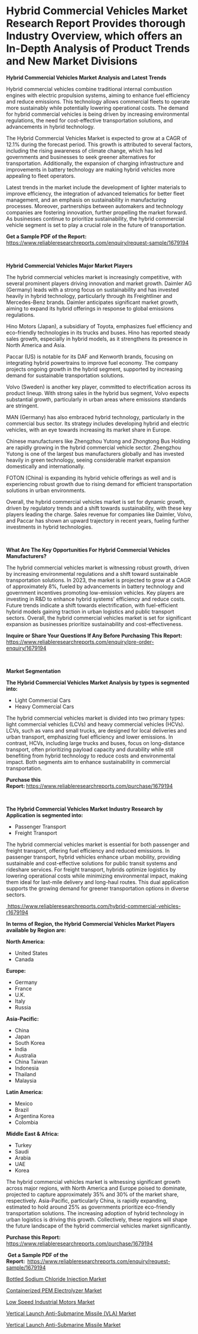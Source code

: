 <p><h1>Hybrid Commercial Vehicles Market Research Report Provides thorough Industry Overview, which offers an In-Depth Analysis of Product Trends and New Market Divisions</h1></p><p><strong>Hybrid Commercial Vehicles Market Analysis and Latest Trends</strong></p>
<p><p>Hybrid commercial vehicles combine traditional internal combustion engines with electric propulsion systems, aiming to enhance fuel efficiency and reduce emissions. This technology allows commercial fleets to operate more sustainably while potentially lowering operational costs. The demand for hybrid commercial vehicles is being driven by increasing environmental regulations, the need for cost-effective transportation solutions, and advancements in hybrid technology.</p><p>The Hybrid Commercial Vehicles Market is expected to grow at a CAGR of 12.1% during the forecast period. This growth is attributed to several factors, including the rising awareness of climate change, which has led governments and businesses to seek greener alternatives for transportation. Additionally, the expansion of charging infrastructure and improvements in battery technology are making hybrid vehicles more appealing to fleet operators.</p><p>Latest trends in the market include the development of lighter materials to improve efficiency, the integration of advanced telematics for better fleet management, and an emphasis on sustainability in manufacturing processes. Moreover, partnerships between automakers and technology companies are fostering innovation, further propelling the market forward. As businesses continue to prioritize sustainability, the hybrid commercial vehicle segment is set to play a crucial role in the future of transportation.</p></p>
<p><strong>Get a Sample PDF of the Report:&nbsp;</strong> <a href="https://www.reliableresearchreports.com/enquiry/request-sample/1679194?utm_campaign=34&utm_medium=2&utm_source=Github&utm_content=ia&utm_term=12102024&utm_id=hybrid-commercial-vehicles">https://www.reliableresearchreports.com/enquiry/request-sample/1679194</a></p>
<p>&nbsp;</p>
<p><strong>Hybrid Commercial Vehicles Major Market Players</strong></p>
<p><p>The hybrid commercial vehicles market is increasingly competitive, with several prominent players driving innovation and market growth. Daimler AG (Germany) leads with a strong focus on sustainability and has invested heavily in hybrid technology, particularly through its Freightliner and Mercedes-Benz brands. Daimler anticipates significant market growth, aiming to expand its hybrid offerings in response to global emissions regulations.</p><p>Hino Motors (Japan), a subsidiary of Toyota, emphasizes fuel efficiency and eco-friendly technologies in its trucks and buses. Hino has reported steady sales growth, especially in hybrid models, as it strengthens its presence in North America and Asia.</p><p>Paccar (US) is notable for its DAF and Kenworth brands, focusing on integrating hybrid powertrains to improve fuel economy. The company projects ongoing growth in the hybrid segment, supported by increasing demand for sustainable transportation solutions.</p><p>Volvo (Sweden) is another key player, committed to electrification across its product lineup. With strong sales in the hybrid bus segment, Volvo expects substantial growth, particularly in urban areas where emissions standards are stringent.</p><p>MAN (Germany) has also embraced hybrid technology, particularly in the commercial bus sector. Its strategy includes developing hybrid and electric vehicles, with an eye towards increasing its market share in Europe.</p><p>Chinese manufacturers like Zhengzhou Yutong and Zhongtong Bus Holding are rapidly growing in the hybrid commercial vehicle sector. Zhengzhou Yutong is one of the largest bus manufacturers globally and has invested heavily in green technology, seeing considerable market expansion domestically and internationally.</p><p>FOTON (China) is expanding its hybrid vehicle offerings as well and is experiencing robust growth due to rising demand for efficient transportation solutions in urban environments.</p><p>Overall, the hybrid commercial vehicles market is set for dynamic growth, driven by regulatory trends and a shift towards sustainability, with these key players leading the charge. Sales revenue for companies like Daimler, Volvo, and Paccar has shown an upward trajectory in recent years, fueling further investments in hybrid technologies.</p></p>
<p>&nbsp;</p>
<p><strong>What Are The Key Opportunities For Hybrid Commercial Vehicles Manufacturers?</strong></p>
<p><p>The hybrid commercial vehicles market is witnessing robust growth, driven by increasing environmental regulations and a shift toward sustainable transportation solutions. In 2023, the market is projected to grow at a CAGR of approximately 8%, fueled by advancements in battery technology and government incentives promoting low-emission vehicles. Key players are investing in R&D to enhance hybrid systems' efficiency and reduce costs. Future trends indicate a shift towards electrification, with fuel-efficient hybrid models gaining traction in urban logistics and public transport sectors. Overall, the hybrid commercial vehicles market is set for significant expansion as businesses prioritize sustainability and cost-effectiveness.</p></p>
<p><strong>Inquire or Share Your Questions If Any Before Purchasing This Report:</strong> <a href="https://www.reliableresearchreports.com/enquiry/pre-order-enquiry/1679194?utm_campaign=34&utm_medium=2&utm_source=Github&utm_content=ia&utm_term=12102024&utm_id=hybrid-commercial-vehicles">https://www.reliableresearchreports.com/enquiry/pre-order-enquiry/1679194</a></p>
<p>&nbsp;</p>
<p><strong>Market Segmentation</strong></p>
<p><strong>The Hybrid Commercial Vehicles Market Analysis by types is segmented into:</strong></p>
<p><ul><li>Light Commercial Cars</li><li>Heavy Commercial Cars</li></ul></p>
<p><p>The hybrid commercial vehicles market is divided into two primary types: light commercial vehicles (LCVs) and heavy commercial vehicles (HCVs). LCVs, such as vans and small trucks, are designed for local deliveries and urban transport, emphasizing fuel efficiency and lower emissions. In contrast, HCVs, including large trucks and buses, focus on long-distance transport, often prioritizing payload capacity and durability while still benefiting from hybrid technology to reduce costs and environmental impact. Both segments aim to enhance sustainability in commercial transportation.</p></p>
<p><strong>Purchase this Report:&nbsp;</strong><a href="https://www.reliableresearchreports.com/purchase/1679194?utm_campaign=34&utm_medium=2&utm_source=Github&utm_content=ia&utm_term=12102024&utm_id=hybrid-commercial-vehicles">https://www.reliableresearchreports.com/purchase/1679194</a></p>
<p>&nbsp;</p>
<p><strong>The Hybrid Commercial Vehicles Market Industry Research by Application is segmented into:</strong></p>
<p><ul><li>Passenger Transport</li><li>Freight Transport</li></ul></p>
<p><p>The hybrid commercial vehicles market is essential for both passenger and freight transport, offering fuel efficiency and reduced emissions. In passenger transport, hybrid vehicles enhance urban mobility, providing sustainable and cost-effective solutions for public transit systems and rideshare services. For freight transport, hybrids optimize logistics by lowering operational costs while minimizing environmental impact, making them ideal for last-mile delivery and long-haul routes. This dual application supports the growing demand for greener transportation options in diverse sectors.</p></p>
<p><a href="https://www.reliableresearchreports.com/hybrid-commercial-vehicles-r1679194?utm_campaign=34&utm_medium=2&utm_source=Github&utm_content=ia&utm_term=12102024&utm_id=hybrid-commercial-vehicles">&nbsp;https://www.reliableresearchreports.com/hybrid-commercial-vehicles-r1679194</a></p>
<p><strong>In terms of Region, the Hybrid Commercial Vehicles Market Players available by Region are:</strong></p>
<p>
    <p> <strong> North America: </strong>
        <ul>
            <li>United States</li>
            <li>Canada</li>
        </ul>
        </p> 
    <p> <strong> Europe: </strong>
        <ul>
            <li>Germany</li>
            <li>France</li>
            <li>U.K.</li>
            <li>Italy</li>
            <li>Russia</li>
        </ul>
        </p> 
    <p> <strong> Asia-Pacific: </strong>
        <ul>
            <li>China</li>
            <li>Japan</li>
            <li>South Korea</li>
            <li>India</li>
            <li>Australia</li>
            <li>China Taiwan</li>
            <li>Indonesia</li>
            <li>Thailand</li>
            <li>Malaysia</li>
        </ul>
        </p> 
    <p> <strong> Latin America: </strong>
        <ul>
            <li>Mexico</li>
            <li>Brazil</li>
            <li>Argentina Korea</li>
            <li>Colombia</li>
        </ul>
        </p> 
    <p> <strong> Middle East & Africa: </strong>
        <ul>
            <li>Turkey</li>
            <li>Saudi</li>
            <li>Arabia</li>
            <li>UAE</li>
            <li>Korea</li>
        </ul>
    </p>
    </p>
<p><p>The hybrid commercial vehicles market is witnessing significant growth across major regions, with North America and Europe poised to dominate, projected to capture approximately 35% and 30% of the market share, respectively. Asia-Pacific, particularly China, is rapidly expanding, estimated to hold around 25% as governments prioritize eco-friendly transportation solutions. The increasing adoption of hybrid technology in urban logistics is driving this growth. Collectively, these regions will shape the future landscape of the hybrid commercial vehicles market significantly.</p></p>
<p><strong>Purchase this Report: </strong><a href="https://www.reliableresearchreports.com/purchase/1679194?utm_campaign=34&utm_medium=2&utm_source=Github&utm_content=ia&utm_term=12102024&utm_id=hybrid-commercial-vehicles">https://www.reliableresearchreports.com/purchase/1679194</a></p>
<p>&nbsp;<strong>Get a Sample PDF of the Report:&nbsp;&nbsp;</strong><a href="https://www.reliableresearchreports.com/enquiry/request-sample/1679194?utm_campaign=34&utm_medium=2&utm_source=Github&utm_content=ia&utm_term=12102024&utm_id=hybrid-commercial-vehicles">https://www.reliableresearchreports.com/enquiry/request-sample/1679194</a></p>
<p><strong></strong></p>
<p><p><a href="https://github.com/kaufmannDavid16/Market-Research-Report-List-1/blob/main/bottled-sodium-chloride-injection-market.md?utm_campaign=34&utm_medium=2&utm_source=Github&utm_content=ia&utm_term=12102024&utm_id=hybrid-commercial-vehicles">Bottled Sodium Chloride Injection Market</a></p><p><a href="https://www.linkedin.com/pulse/top-trends-transforming-containerized-pem-electrolyzer-market-xhj1f?utm_campaign=34&utm_medium=2&utm_source=Github&utm_content=ia&utm_term=12102024&utm_id=hybrid-commercial-vehicles">Containerized PEM Electrolyzer Market</a></p><p><a href="https://github.com/AlisaRowe24/Market-Research-Report-List-1/blob/main/low-speed-industrial-motors-market.md?utm_campaign=34&utm_medium=2&utm_source=Github&utm_content=ia&utm_term=12102024&utm_id=hybrid-commercial-vehicles">Low Speed Industrial Motors Market</a></p><p><a href="https://www.linkedin.com/pulse/vertical-launch-anti-submarine-missile-vla-mosaic-piecing-together-sqgjf?utm_campaign=34&utm_medium=2&utm_source=Github&utm_content=ia&utm_term=12102024&utm_id=hybrid-commercial-vehicles">Vertical Launch Anti-Submarine Missile (VLA) Market</a></p><p><a href="https://www.linkedin.com/pulse/vertical-launch-anti-submarine-missile-market-report-product-ulnmf?utm_campaign=34&utm_medium=2&utm_source=Github&utm_content=ia&utm_term=12102024&utm_id=hybrid-commercial-vehicles">Vertical Launch Anti-Submarine Missile Market</a></p></p>